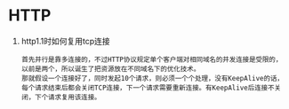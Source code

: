 # HTTP

1. http1.1时如何复用tcp连接
    ```
    首先并行是靠多连接的，不过HTTP协议规定单个客户端对相同域名的并发连接是受限的，以前是两个，所以诞生了把资源放在不同域名下的优化技术。
    那就假设一个连接好了，同时发起10个请求，则必须一个个处理，没有KeepAlive的话，每个请求结束后都会关闭TCP连接，下一个请求需要重新连接。有KeepAlive后连接不关闭，下个请求复用该连接。
    ```
